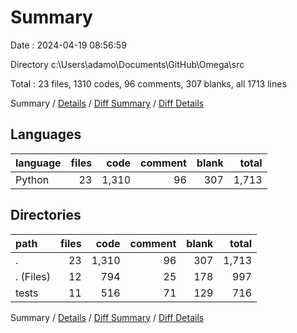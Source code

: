 # Summary

Date : 2024-04-19 08:56:59

Directory c:\\Users\\adamo\\Documents\\GitHub\\Omega\\src

Total : 23 files,  1310 codes, 96 comments, 307 blanks, all 1713 lines

Summary / [Details](details.md) / [Diff Summary](diff.md) / [Diff Details](diff-details.md)

## Languages
| language | files | code | comment | blank | total |
| :--- | ---: | ---: | ---: | ---: | ---: |
| Python | 23 | 1,310 | 96 | 307 | 1,713 |

## Directories
| path | files | code | comment | blank | total |
| :--- | ---: | ---: | ---: | ---: | ---: |
| . | 23 | 1,310 | 96 | 307 | 1,713 |
| . (Files) | 12 | 794 | 25 | 178 | 997 |
| tests | 11 | 516 | 71 | 129 | 716 |

Summary / [Details](details.md) / [Diff Summary](diff.md) / [Diff Details](diff-details.md)